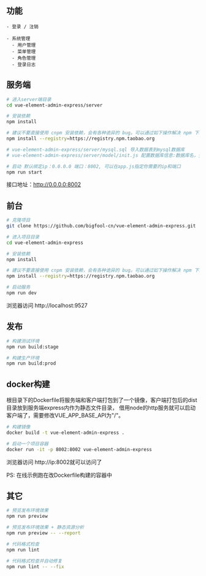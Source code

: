 
## 功能

```
- 登录 / 注销

- 系统管理
  - 用户管理
  - 菜单管理
  - 角色管理
  - 登录日志
```

## 服务端

```bash
# 进入server端目录
cd vue-element-admin-express/server

# 安装依赖
npm install

# 建议不要直接使用 cnpm 安装依赖，会有各种诡异的 bug。可以通过如下操作解决 npm 下载速度慢的问题
npm install --registry=https://registry.npm.taobao.org

# vue-element-admin-express/server/mysql.sql 导入数据表到mysql数据库
# vue-element-admin-express/server/model/init.js 配置数据库信息:数据库名，登录账号，登录密码，ip,端口

# 启动 默认绑定ip：0.0.0.0 端口：8002, 可以在app.js指定你需要的ip和端口
npm run start

```

接口地址：http://0.0.0.0:8002

## 前台

```bash
# 克隆项目
git clone https://github.com/bigfool-cn/vue-element-admin-express.git

# 进入项目目录
cd vue-element-admin-express

# 安装依赖
npm install

# 建议不要直接使用 cnpm 安装依赖，会有各种诡异的 bug。可以通过如下操作解决 npm 下载速度慢的问题
npm install --registry=https://registry.npm.taobao.org

# 启动服务
npm run dev
```

浏览器访问 http://localhost:9527

## 发布

```bash
# 构建测试环境
npm run build:stage

# 构建生产环境
npm run build:prod
```

## docker构建
根目录下的Dockerfile将服务端和客户端打包到了一个镜像，客户端打包后的dist目录放到服务端express内作为静态文件目录，
借用node的http服务就可以启动客户端了，需要修改VUE_APP_BASE_API为"/"。
```bash
# 构建镜像
docker build -t vue-element-admin-express .

# 启动一个项目容器
docker run -it -p 8002:8002 vue-element-admin-express
```
浏览器访问 http://ip:8002就可以访问了

PS: 在线示例跑在改Dockerfile构建的容器中

## 其它

```bash
# 预览发布环境效果
npm run preview

# 预览发布环境效果 + 静态资源分析
npm run preview -- --report

# 代码格式检查
npm run lint

# 代码格式检查并自动修复
npm run lint -- --fix
```
